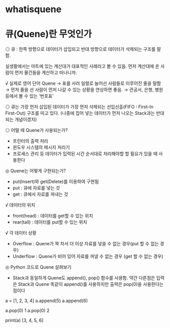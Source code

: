 # whatisquene
# 큐(Quene)란 무엇인가

◎ 큐 : 한쪽 방향으로 데이터가 삽입되고 반대 방향으로 데이터가 삭제되는 구조를 말함.

실생활에서는 마트에 있는 계산대가 대표적인 사례라고 볼 수 있음.
먼저 계산대에 온 사람이 먼저 물건들을 계산하고 떠나니까.

√ 실제로 영어 단어 Quene
→ 표를 사러 일렬로 늘어선 사람들로 이루어진 줄을 말함
→ 먼저 줄을 선 사람이 먼저 나갈 수 있는 상황을 연상하면 좋음.
→ 관공서, 은행, 병원 등에서 볼 수 있는 ‘번호표’

◎ 큐는 가장 먼저 삽입된 데이터가 가장 먼저 삭제되는 선입선출(FIFO : First-In First-Out) 구조를 띠고 있다.
(나중에 집어 넣는 데이터가 먼저 나오는 Stack과는 반대되는 개념이겠지)

◎ 어떨 때 Quene가 사용되는가?
- 프린터의 출력 처리
- 윈도우 시스템의 메시지 처리기
- 프로세스 관리
등 데이터가 입력된 시간 순서대로 처리해야할 할 필요가 있을 때 사용한다

◎ Quene는 어떻게 구현되는가?
- put(Insert)와 get(Delete)를 이용하여 구현됨
- put : 큐에 자료를 넣는 것
- get : 큐에서 자료를 꺼내는 것

√ 데이터의 위치
- front(head) : 데이터를 get할 수 있는 위치
- rear(tail) : 데이터를 put할 수 있는 위치

√ 각 데이터 상황
- Overflow : Quene가 꽉 차서 더 이상 자료를 넣을 수 없는 경우(put 할 수 없는 경우)
- Underflow : Quene가 비어 있어 자료를 꺼낼 수 없는 경우 (get 할 수 없는 경우)

◎ Python 코드로 Quene 살펴보기
- Stack과 동일하게 Quene도 append(), pop() 함수를 사용함. 약간 다른점은 입력은 Stack과 Quene 똑같이 append()를 사용하지만 출력은 pop(0)을 사용한다는 점이다

a = [1, 2, 3, 4]
a.append(5)
a.append(6)

a.pop(0)
1
a.pop(0)
2

print(a)
[3, 4, 5, 6]
